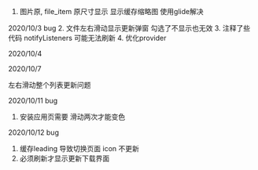 1. 图片原, file_item 原尺寸显示 显示缓存缩略图 使用glide解决

2020/10/3 bug
2. 文件左右滑动显示更新弹窗 勾选了不显示也无效
3. 注释了些代码 notifyListeners 可能无法刷新
4. 优化provider

2020/10/4
<!-- 静态服务 支持对视频的播放  -->

2020/10/7
<!-- 修复加载大尺寸图片 列表奔溃 -->
左右滑动整个列表更新问题

2020/10/11 bug
1. 安装应用页需要 滑动两次才能变色


2020/10/12 bug
1. 缓存leading 导致切换页面 icon 不更新
2. 必须刷新才显示更新下载界面